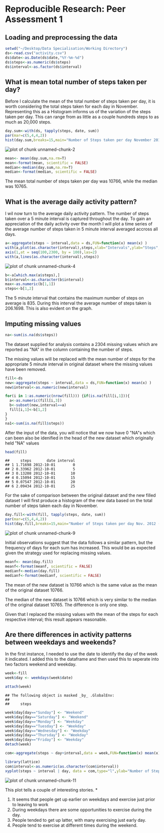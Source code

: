 # Reproducible Research: Peer Assessment 1


## Loading and preprocessing the data

```r
setwd("~/Desktop/Data Specialisation/Working Directory")
ds<-read.csv("activity.csv")
ds$date<-as.Date(ds$date,"%Y-%m-%d")
ds$steps<-as.numeric(ds$steps)
ds$interval<-as.factor(ds$interval)
```

## What is mean total number of steps taken per day?
Before I calculate the mean of the total number of steps taken per day, it is worth considering the total steps taken for each day in November.  Representing this as a Histogram informs us of the variation of the steps taken per day.  This can range from as little as a couple hundreds steps to as much as 20,000 steps. 


```r
day.sum<-with(ds, tapply(steps, date, sum)) 
par(mar=c(5,4,4,2))
hist(day.sum,breaks=15,main="Number of Steps taken per day November 2012",xlab="Number of Steps",ylab="Number of Days",col="red")
```

![plot of chunk unnamed-chunk-2](figure/unnamed-chunk-2.png) 


```r
mean<- mean(day.sum,na.rm=T)
mean<-format(mean, scientific = FALSE)
median<-median(day.sum,na.rm=T)
median<-format(median, scientific = FALSE)
```
The mean total number of steps taken per day was 10766, while the median was 10765.


## What is the average daily activity pattern?

I wil now turn to the average daily activity pattern.  The number of steps taken over a 5 minute interval is captured throughout the day.  To gain an appreciation of the daily activity over the month I will plot a time series of the average number of steps taken in 5 minute interval averaged accross all days. 


```r
a<-aggregate(steps ~ interval,data = ds,FUN=function(x) mean(x) )
with(a,plot(as.character(interval),steps,xlab="Intervals",ylab="Steps",main="Average Steps per Interval",xaxt="n",type="n"))
axis(1,at = seq(100,2300, by = 100),las=2)
with(a,lines(as.character(interval),steps))
```

![plot of chunk unnamed-chunk-4](figure/unnamed-chunk-4.png) 


```r
b<-a[which.max(a$steps),]
b$interval<-as.character(b$interval)
max<-as.numeric(b[1,1])
steps<-b[1,2]
```
The 5 minute interval that contains the maximum number of steps on average is 835.  During this interval the average number of steps taken is 206.1698.  This is also evident on the graph.


## Imputing missing values

```r
na<-sum(is.na(ds$steps))
```
The dataset supplied for analysis contains a 2304 missing values which are reported as "NA" in the column containing the number of steps.

The missing values will be replaced with the mean number of steps for the appropriate 5 minute interval in original dataset where the missing values have been removed.


```r
fill<-ds
new<-aggregate(steps ~ interval,data = ds,FUN=function(x) mean(x) )
new$interval<-as.numeric(new$interval)

for(i in 1:as.numeric(nrow(fill))) {if(is.na(fill[i,1])){
  a<-as.numeric(fill[i,3])
  b<-subset(new,interval==a)
  fill[i,1]<-b[1,2]
}
}
na1<-sum(is.na(fill$steps))
```

After the input of the data, you will notice that we now have 0 "NA"s which can been also be idenified in the head of the new dataset which originally held "NA" values


```r
head(fill)
```

```
##     steps       date interval
## 1 1.71698 2012-10-01        0
## 2 0.33962 2012-10-01        5
## 3 0.13208 2012-10-01       10
## 4 0.15094 2012-10-01       15
## 5 0.07547 2012-10-01       20
## 6 2.09434 2012-10-01       25
```

For the sake of comparison between the original dataset and the new filled dataset I will first produce a histogram of the new data based on the total number of steps taken each day in November. 


```r
day.fill<-with(fill, tapply(steps, date, sum)) 
par(mar=c(5,4,4,2))
hist(day.fill,breaks=15,main="Number of Steps taken per day Nov. 2012 (Missing Values Replaced)",xlab="Number of Steps",ylab="Number of Days",col="red")
```

![plot of chunk unnamed-chunk-9](figure/unnamed-chunk-9.png) 

Initial observations suggest that the data follows a similar pattern, but the frequency of days for each sum has increased. This would be as expected given the strategy used for replacing missing values.

```r
meanf<- mean(day.fill)
meanf<-format(meanf, scientific = FALSE)
medianf<-median(day.fill)
medianf<-format(medianf, scientific = FALSE)
```
The mean of the new dataset is 10766 which is the same value as the mean of the original dataset 10766.  

The median of the new dataset is 10766 which is very similar to the median of the original dataset 10765. The difference is only one step.

Given that I replaced the missing values with the mean of the steps for each respective interval; this result appears reasonable.

## Are there differences in activity patterns between weekdays and weekends?
In the first instance, I needed to use the date to identify the day of the week it indicated.  I added this to the dataframe and then used this to seperate into two factors weekend and weekday.



```r
week<-fill
week$day <- weekdays(week$date)

attach(week)
```

```
## The following object is masked _by_ .GlobalEnv:
## 
##     steps
```

```r
week$day[day=="Sunday"] <- "Weekend"
week$day[day=="Saturday"] <- "Weekend"
week$day[day=="Monday"] <- "Weekday"
week$day[day=="Tuesday"] <- "Weekday"
week$day[day=="Wednesday"] <- "Weekday"
week$day[day=="Thursday"] <- "Weekday"
week$day[day=="Friday"] <- "Weekday"
detach(week)

com<-aggregate(steps ~ day+interval,data = week,FUN=function(x) mean(x) )

library(lattice)
com$interval<-as.numeric(as.character(com$interval))
xyplot(steps ~ interval | day, data = com,type="l",ylab="Number of Steps",layout=c(1,2))
```

![plot of chunk unnamed-chunk-11](figure/unnamed-chunk-11.png) 


This plot tells a couple of interesting stories.
*
1. It seems that people get up earlier on weekdays and exercise just prior to leaving to work
2. During weekdays there are some opportunities to exercise during the day.
3. People tended to get up latter, with many exercising just early day.
4. People tend to exercise at different times during the weekend.

